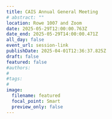 ```yaml
---
title: CAIS Annual General Meeting
# abstract: ""
location: Rowe 1007 and Zoom
date: 2025-05-29T12:00:00.763Z
date_end: 2025-05-29T14:00:00.471Z
all_day: false
event_url: session-link
publishDate: 2025-04-01T12:36:37.825Z
draft: false
featured: false
#authors:
#
#tags:
#
image:
  filename: featured
  focal_point: Smart
  preview_only: false
---
```

